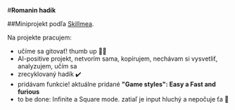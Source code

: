 #**Romanin hadík**  

##Miniprojekt podľa [Skillmea](https://skillmea.sk/student/online-kurzy/rob-hry-v-javascripte).  

Na projekte pracujem: 
- učíme sa gitovať! thumb up 👍🏽
- AI-positive projekt, netvorím sama, kopírujem, nechávam si vysvetliť, analyzujem, učím sa
- zrecyklovaný hadík ✔️
- pridávam funkcie! aktuálne pridané **"Game styles": Easy a Fast and furious**
- to be done: Infinite a Square mode. zatiaľ je input hluchý a nepočuje ťa 🙉
